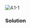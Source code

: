![4.1-1](https://github.com/cpp-rakesh/Algorithms/tree/master/Chapter_4_Divide_And_Conquer/4.1_The_Maximum_SubArray_Problem/Exercises/4.1-1/repo/4.1-1_problem.png)

### Solution

